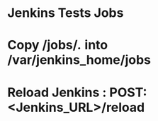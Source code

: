 # Jenkins Tests Jobs 
# Copy /jobs/*.* into /var/jenkins_home/jobs
# Reload Jenkins :  POST:<Jenkins_URL>/reload 
